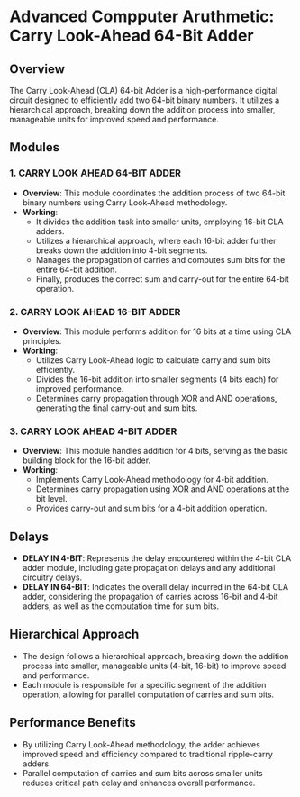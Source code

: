 # Advanced Compputer Aruthmetic: Carry Look-Ahead 64-Bit Adder

## Overview
The Carry Look-Ahead (CLA) 64-bit Adder is a high-performance digital circuit designed to efficiently add two 64-bit binary numbers. It utilizes a hierarchical approach, breaking down the addition process into smaller, manageable units for improved speed and performance.

## Modules
### 1. **CARRY LOOK AHEAD 64-BIT ADDER**
   - **Overview**: This module coordinates the addition process of two 64-bit binary numbers using Carry Look-Ahead methodology.
   - **Working**:
     - It divides the addition task into smaller units, employing 16-bit CLA adders.
     - Utilizes a hierarchical approach, where each 16-bit adder further breaks down the addition into 4-bit segments.
     - Manages the propagation of carries and computes sum bits for the entire 64-bit addition.
     - Finally, produces the correct sum and carry-out for the entire 64-bit operation.

### 2. **CARRY LOOK AHEAD 16-BIT ADDER**
   - **Overview**: This module performs addition for 16 bits at a time using CLA principles.
   - **Working**:
     - Utilizes Carry Look-Ahead logic to calculate carry and sum bits efficiently.
     - Divides the 16-bit addition into smaller segments (4 bits each) for improved performance.
     - Determines carry propagation through XOR and AND operations, generating the final carry-out and sum bits.

### 3. **CARRY LOOK AHEAD 4-BIT ADDER**
   - **Overview**: This module handles addition for 4 bits, serving as the basic building block for the 16-bit adder.
   - **Working**:
     - Implements Carry Look-Ahead methodology for 4-bit addition.
     - Determines carry propagation using XOR and AND operations at the bit level.
     - Provides carry-out and sum bits for a 4-bit addition operation.

## Delays
- **DELAY IN 4-BIT**: Represents the delay encountered within the 4-bit CLA adder module, including gate propagation delays and any additional circuitry delays.
- **DELAY IN 64-BIT**: Indicates the overall delay incurred in the 64-bit CLA adder, considering the propagation of carries across 16-bit and 4-bit adders, as well as the computation time for sum bits.

## Hierarchical Approach
- The design follows a hierarchical approach, breaking down the addition process into smaller, manageable units (4-bit, 16-bit) to improve speed and performance.
- Each module is responsible for a specific segment of the addition operation, allowing for parallel computation of carries and sum bits.

## Performance Benefits
- By utilizing Carry Look-Ahead methodology, the adder achieves improved speed and efficiency compared to traditional ripple-carry adders.
- Parallel computation of carries and sum bits across smaller units reduces critical path delay and enhances overall performance.
